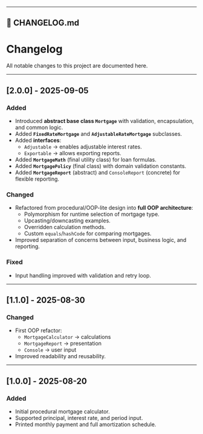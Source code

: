 
---

## 📄 CHANGELOG.md

# Changelog

All notable changes to this project are documented here.

---

## [2.0.0] - 2025-09-05
### Added
- Introduced **abstract base class `Mortgage`** with validation, encapsulation, and common logic.
- Added **`FixedRateMortgage`** and **`AdjustableRateMortgage`** subclasses.
- Added **interfaces**:
  - `Adjustable` → enables adjustable interest rates.
  - `Exportable` → allows exporting reports.
- Added **`MortgageMath`** (final utility class) for loan formulas.
- Added **`MortgagePolicy`** (final class) with domain validation constants.
- Added **`MortgageReport`** (abstract) and `ConsoleReport` (concrete) for flexible reporting.

### Changed
- Refactored from procedural/OOP-lite design into **full OOP architecture**:
  - Polymorphism for runtime selection of mortgage type.
  - Upcasting/downcasting examples.
  - Overridden calculation methods.
  - Custom `equals`/`hashCode` for comparing mortgages.
- Improved separation of concerns between input, business logic, and reporting.

### Fixed
- Input handling improved with validation and retry loop.

---

## [1.1.0] - 2025-08-30
### Changed
- First OOP refactor:
  - `MortgageCalculator` → calculations
  - `MortgageReport` → presentation
  - `Console` → user input
- Improved readability and reusability.

---

## [1.0.0] - 2025-08-20
### Added
- Initial procedural mortgage calculator.
- Supported principal, interest rate, and period input.
- Printed monthly payment and full amortization schedule.

